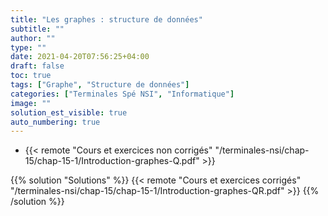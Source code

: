 ```yaml
---
title: "Les graphes : structure de données"
subtitle: ""
author: ""
type: ""
date: 2021-04-20T07:56:25+04:00
draft: false
toc: true
tags: ["Graphe", "Structure de données"]
categories: ["Terminales Spé NSI", "Informatique"]
image: ""
solution_est_visible: true
auto_numbering: true
---
```


- {{< remote "Cours et exercices non corrigés" "/terminales-nsi/chap-15/chap-15-1/Introduction-graphes-Q.pdf" >}}

{{% solution "Solutions" %}}
{{< remote "Cours et exercices corrigés" "/terminales-nsi/chap-15/chap-15-1/Introduction-graphes-QR.pdf" >}}
{{% /solution %}}

<!--
## Un peu d'histoire : Les Ponts de Königsberg

La ville de Königsberg (aujourd'hui Kaliningrad en Russie) est construite autour de deux îles situées sur le Pregel et reliées entre elles par un pont. Six autres ponts relient les rives de la rivière à l'une ou l'autre des deux îles.

<img src="/terminales-nsi/chap-15/chap-15-1/im1.png" alt="" width="50%" />

1. Existe-t-il une promenade dans les rues de Königsberg permettant, à partir d'un point de départ au choix, de *passer une et une seule fois par chaque pont*, et de *revenir à son point de départ*, étant entendu qu'on ne peut traverser le Pregel qu'en passant sur les ponts ?

{{% solution "Réponse" %}}

Non. Si une telle promenade existait, chaque quartier devrait être relié à un nombre pair de ponts : un premier pour arriver dans le quartier, un second pour quitter le quartier.

{{% /solution %}}

2. Existe-t-il une promenade dans les rues de Königsberg permettant, à partir d'un point de départ au choix, de *passer une et une seule fois par chaque pont* ?

{{% solution "Réponse" %}}

Non. Si une telle promenade existait, les quartiers, à l'exception des quartiers de départ et d'arrivée, devraient être reliés à un nombre pair de ponts : un premier pour arriver dans le quartier, un second pour quitter le quartier.

{{% /solution %}}

#### Comment Euler a-t-il résolu le problème en 1735 ?

Il a représenté les quartiers par des nœuds et les ponts par des arêtes et cherché si un parcours passant par toutes les arêtes une et une seule fois existait.

<img src="/terminales-nsi/chap-15/chap-15-1/im2.png" alt="" width="50%" />

## Graphes

Un **graphe** est un objet abstrait composé d'**éléments** — les *sommets* — qui modélisent des objets de la vie réelle et de **relations entre ces éléments** — les *arêtes* (graphes non orientés) ou les *arcs* (graphes orientés).

Un graphe permet de représenter des liens d'amitié entre des personnes, des lignes aériennes entre des villes, des câbles entre des ordinateurs et des routeurs, des références entre des pages web, etc. Ce concept est utilisé dans l'industrie (informatique, recherche opérationnelle, etc) mais aussi dans la recherche (étude de réseaux sociaux, biologie, mathématiques, etc.)

Un graphe peut être :

- **orienté** ou **non orienté** ;
- **pondéré** ou **non pondéré**.

----

#### Exemples supplémentaires de graphes

- **Graphe du flot de contrôle d'un programme**  
Les sommets sont les instructions ou les tests, les flèches indiquent les enchaînements possibles entre ceux-ci.

<img src="/terminales-nsi/chap-15/chap-15-1/im3.png" alt="" width="50%" />

3. Le graphe associé à ce flot de contrôle est-il orienté ou non orienté ?
{{% solution "Réponse" %}}

Le graphe est orienté.

{{% /solution %}}

- **Organisation de tâches qui doivent être exécutées séquentiellement**  
Les sommets sont les tâches, des relations existent entre les tâches terminées et celles qui les suivent.
<img src="/terminales-nsi/chap-15/chap-15-1/im4.png" alt="" width="80%" />

> Préparation d'un curry d'agneau.

4. Pourquoi une structure de **file** ne peut-elle convenir ici ?
{{% solution "Réponse" %}}

Certaines tâches doivent être réalisées en parallèle.

{{% /solution %}}

## Graphes non orientés

### Définitions

{{% note tip %}}

#### Graphe non orienté

Un graphe non orienté $G$ est défini par un couple $G = (V, E)$, où $V$ est un **ensemble de sommets** et $E$ un **ensemble d'arêtes**.

{{% /note %}}

<img src="/terminales-nsi/chap-15/chap-15-1/im5.svg" alt="" width="50%" />

5. Pour le graphe ci-dessus, donner l'ensemble $V$ des nœuds, puis l'ensemble $E$ des arêtes.
{{% solution "Réponse" %}}

- Ensemble des nœuds : $V = \lbrace a, b, c, d, e \rbrace$ ;
- Ensemble des arêtes : $E = \lbrace \lbrace a, b \rbrace, \lbrace a, c \rbrace, \lbrace b, d \rbrace, \lbrace c, d \rbrace, \lbrace c, e \rbrace, \lbrace b, e \rbrace, \lbrace d, e \rbrace \rbrace$.

{{% /solution %}}

6. Soit le graphe $G = (V, E)$ tel que $V = \lbrace a, b, c, d, e, f \rbrace$ et $E = \lbrace \lbrace a, b \rbrace, \lbrace c, d \rbrace, \lbrace c, e \rbrace, \lbrace a, c \rbrace, \lbrace b, d \rbrace, \lbrace f, d \rbrace \rbrace$.  
Représenter $G$.

{{% solution "Réponse" %}}

<img src="/terminales-nsi/chap-15/chap-15-1/im6.svg" alt="" width="50%" />

{{% /solution %}}

{{% note tip %}}

Soit $G = (V, E)$ un graphe non orienté.

- Une **boucle** est une arête $\lbrace u, u \rbrace$ avec $u \in V$ ;
- Une arête $e = \lbrace u, v \rbrace$ est **multiple** s'il existe au moins deux arêtes $\lbrace u, v \rbrace$ dans $E$.

{{% /note %}}

<img src="/terminales-nsi/chap-15/chap-15-1/im7.svg" alt="" width="40%" />

{{% note tip %}}

#### Graphe orienté simple

Un graphe non orienté simple $G$ est un graphe sans boucle ni arête multiple.

{{% /note %}}

*Dans ce cours, on suppose a priori que tous les graphes non orientés sont simples.*

### Vocabulaire

{{% note tip %}}

- Tous les **sommets voisins** $v\_{i}$ d'un sommet $u$, c'est à dire liés à $u$ par la formation d'une arête, $\lbrace u, v\_{i} \rbrace$ constituent l'**ensemble des sommets adjacents** à $u$.

- On appelle **degré d'un sommet** le nombre de sommets adjacents à ce sommet.  
Le degré d'un sommet est le *cardinal de l'ensemble des sommets voisins.*

{{% /note %}}

7. Indiquer l'ensemble des sommets adjacents au sommet `d` du graphe ci-dessous, ainsi que son degré.
<img src="/terminales-nsi/chap-15/chap-15-1/im5.svg" alt="" width="50%" />

{{% solution "Réponse" %}}

- Ensemble des sommets adjacents à `d` : $\lbrace c,b,e  \rbrace$ ;
- Degré de `d` : $d=3$.

{{% /solution %}}

8. Même question pour le sommet `a` du graphe.
{{% solution "Réponse" %}}

- Ensemble des sommets adjacents à `a` : $\lbrace c,b  \rbrace$ ;
- Degré de `d` : $d=2$.

{{% /solution %}}

9. Pour le graphe ci-dessous indiquer l'ensemble des sommets adjacents au sommet `e` et son degré.  
<img src="/terminales-nsi/chap-15/chap-15-1/im8.svg" alt="" width="50%" />

{{% solution "Réponse" %}}

- Ensemble des sommets adjacents à `e` : $\lbrace c  \rbrace$ ;
- Degré de `d` : $d=1$.

{{% /solution %}}

{{% note normal %}}

Pour tout graphe $G = (V,E)$ non orienté la somme des degrés de tous les sommets est égale à deux fois le nombre d'arrêtes.

{{% /note %}}

{{% note tip %}}

#### Chaîne

Une chaîne (walk) est une séquence de sommets et d'arêtes $v = v\_{1} e\_{1} v\_{2} e\_{2} \ldots v\_{n} e\_{n} v\_{n + 1}$ avec $v\_{i} \in V$ pour $i \in \lbrace 1, \ldots, n + 1 \rbrace$ et $e\_{i} = \lbrace v\_{i}, v\_{i + 1} \rbrace \in E$ pour $i \in 1, \ldots, n$.

{{% /note %}}

-->
